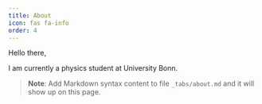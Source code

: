 ```yaml
---
title: About
icon: fas fa-info
order: 4
---
```


Hello there,

I am currently a physics student at University Bonn. 

> **Note**: Add Markdown syntax content to file `_tabs/about.md` and it will show up on this page.
